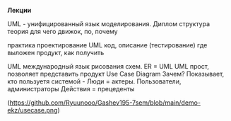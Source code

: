 __Лекции__

UML - унифицированный язык моделирования.
Диплом структура
теория
для чего
движок, по, почему

практика
проектирование UML
код, описание
(тестирование)
где выложен продукт, как получить

UML международный язык рисования схем.
ER = UML
UML прост, позволяет представить продукт
Use Case Diagram
Зачем?
Показывает, кто пользуетя системой - Люди = актеры. Пользователи, администраторы
Действия = прецеденты

(https://github.com/Ryuunooo/Gashev195-7sem/blob/main/demo-ekz/usecase.png)
